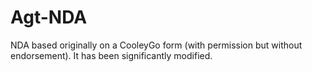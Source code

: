 # Agt-NDA
NDA based originally on a CooleyGo form (with permission but without endorsement). It has been significantly modified.
